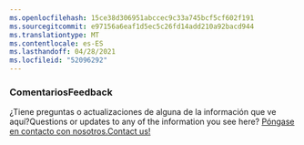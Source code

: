```yaml
---
ms.openlocfilehash: 15ce38d306951abccec9c33a745bcf5cf602f191
ms.sourcegitcommit: e97156a6eaf1d5ec5c26fd14add210a92bacd944
ms.translationtype: MT
ms.contentlocale: es-ES
ms.lasthandoff: 04/28/2021
ms.locfileid: "52096292"
---
```

### <a name="feedback"></a><span data-ttu-id="fb122-101">Comentarios</span><span class="sxs-lookup"><span data-stu-id="fb122-101">Feedback</span></span>

<span data-ttu-id="fb122-102">¿Tiene preguntas o actualizaciones de alguna de la información que ve aquí?</span><span class="sxs-lookup"><span data-stu-id="fb122-102">Questions or updates to any of the information you see here?</span></span> <span data-ttu-id="fb122-103"><a href="https://aka.ms/AppComplianceQuestions" target="_blank">Póngase en contacto con nosotros.</a></span><span class="sxs-lookup"><span data-stu-id="fb122-103"><a href="https://aka.ms/AppComplianceQuestions" target="_blank">Contact us!</a></span></span>